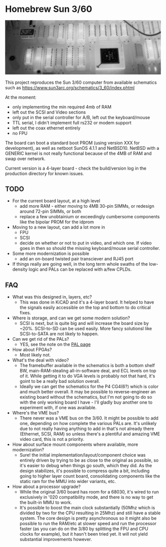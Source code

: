 # Homebrew Sun 3/60

![Logo](images/header.jpg)

This project reproduces the Sun 3/60 computer from available schematics such as https://www.sun3arc.org/schematics/3_60/index.phtml

At the moment:
- only implementing the min required 4mb of RAM
- left out the SCSI and Video sections
- only put in the serial controller for A/B, left out the keyboard/mouse
- TTL serial, I didn't implement full rs232 or modem support
- left out the coax ethernet entirely
- no FPU

The board can boot a standard boot PROM (using version XXX for development), as well as netboot SunOS 4.1.1 and NetBSD10.
NetBSD with a GENERIC kernel is not really functional because of the 4MB of RAM and swap over network.

Current version is a 4-layer board - check the build/version log in the production directory for known issues.

## TODO
- For the current board layout, at a high level
  - add more RAM - either moving to 4MB 30-pin SIMMs, or redesign around 72-pin SIMMs, or both
  - replace a few unobtainium or exceedingly cumbersome components like the bipolar PROM for the idprom
- Moving to a new layout, can add a lot more in
  - FPU
  - SCSI
  - decide on whether or not to put in video, and which one. If video goes in then so should the missing keyboard/mouse serial controller.
- Some more modernization is possible
  - add an on-board twisted pair transciever and RJ45 port
- If things really are going well, in the long term whole swaths of the low-density logic and PALs can be replaced with a/few CPLDs.

## FAQ
- What was this designed in, layers, etc?
  - This was done in KiCAD and it's a 4-layer board. It helped to have the signals easily accessible on the top and bottom to do critical fixes.
- Where is storage, and can we get some modern solution?
  - SCSI is next, but is quite big and will increase the board size by ~20%. SCSI-to-SD can be used easily. More fancy solutionsl like SCSI-to-SATA are not likely to happen.
- Can we get rid of the PALs?
  - YES, see the note on the [PAL page](pal/Readme.md)
- How about FPGAs?
  - Most likely not.
- What's the deal with video?
  - The framebuffer available in the schematics is both a bottom shelf BW, main-RAM-stealing all-in-software deal, and ECL levels on top of it. While getting it to do VGA levels is probably not that hard, it's goint to be a really bad solution overall.
  - Ideally we can get the schematics for the P4 CG4(6?) which is color and much better overall. It may be possible to reverse-engineer an existing board without the schematics, but I'm not going to do so with the only working board I have - I'll gladly buy another one to experiment with, if one was available.
- Where's the VME bus?
  - There never was a VME bus on the 3/60. It might be possible to add one, depending on how complete the various PALs are. It's unlikely due to not really having anything to add in that's not already there (Ethernet, SCSI, RAM) so unless there's a plentiful and amazing VME video card, this is not a priority.
- How about surface mount components where available, more modernization?
  - Sure! the initial implementation/layout/component choice was entirely driven by trying to be as close to the original as possible, so it's easier to debug when things go south, which they did. As the design stabilizes, it's possible to compress quite a bit, including going to higher layer count board, consolidating components like the static ram for the MMU into wider variants, etc.
- How about a processor upgrade?
  - While the original 3/60 board has room for a 68030, it's wired to run exclusively in '020 compatibility mode, and there is no way to get the built-in MMU to work.
  - It's possible to boost the main clock substantially (50Mhz which is divided by two for the CPU resulting in 25Mhz) and still have a stable system. The core design is pretty asynchronous so it might also be possible to run the RAM/etc at slower speed and run the processor faster (as you can do on the 3/80 by splitting the FPU and CPU clocks for example), but it hasn't been tried yet. It will not yield substantial improvements however.
